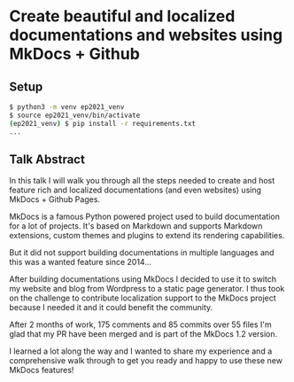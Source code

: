 # Create beautiful and localized documentations and websites using MkDocs + Github

## Setup

```bash
$ python3 -m venv ep2021_venv
$ source ep2021_venv/bin/activate
(ep2021_venv) $ pip install -r requirements.txt
...
```

## Talk Abstract

In this talk I will walk you through all the steps needed to create and host feature rich and localized documentations (and even websites) using MkDocs + Github Pages.

MkDocs is a famous Python powered project used to build documentation for a lot of projects. It's based on Markdown and supports Markdown extensions, custom themes and plugins to extend its rendering capabilities.

But it did not support building documentations in multiple languages and this was a wanted feature since 2014...

After building documentations using MkDocs I decided to use it to switch my website and blog from Wordpress to a static page generator. I thus took on the challenge to contribute localization support to the MkDocs project because I needed it and it could benefit the community.

After 2 months of work, 175 comments and 85 commits over 55 files I'm glad that my PR have been merged and is part of the MkDocs 1.2 version.

I learned a lot along the way and I wanted to share my experience and a comprehensive walk through to get you ready and happy to use these new MkDocs features!
